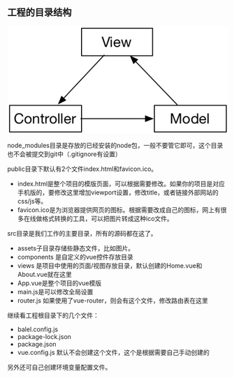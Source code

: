 工程的目录结构
--

![工程目录结构图](images/folders.png)

node_modules目录是存放的已经安装的node包，一般不要管它即可，这个目录也不会被提交到git中（.gitignore有设置）

public目录下默认有2个文件index.html和favicon.ico。

* index.html是整个项目的模版页面，可以根据需要修改。如果你的项目是对应手机版的，要修改这里增加viewport设置，修改title，或者链接外部网站的css/js等。
* favicon.ico是为浏览器提供网页的图标。根据需要改成自己的图标，网上有很多在线做格式转换的工具，可以把图片转成这种ico文件。

src目录是我们工作的主要目录，所有的源码都在这了。

* assets子目录存储些静态文件，比如图片。
* components 是自定义的vue控件存放目录
* views 是项目中使用的页面/视图存放目录，默认创建的Home.vue和About.vue就在这里
* App.vue是整个项目的vue模版
* main.js是可以修改全局设置
* router.js 如果使用了vue-router，则会有这个文件，修改路由表在这里

继续看工程根目录下的几个文件：

* balel.config.js
* package-lock.json
* package.json
* vue.config.js 默认不会创建这个文件，这个是根据需要自己手动创建的

另外还可自己创建环境变量配置文件。
